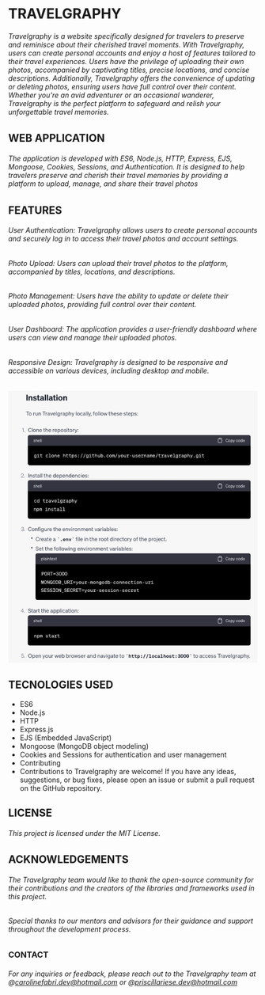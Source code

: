 # TRAVELGRAPHY

###### Travelgraphy is a website specifically designed for travelers to preserve and reminisce about their cherished travel moments. With Travelgraphy, users can create personal accounts and enjoy a host of features tailored to their travel experiences. Users have the privilege of uploading their own photos, accompanied by captivating titles, precise locations, and concise descriptions. Additionally, Travelgraphy offers the convenience of updating or deleting photos, ensuring users have full control over their content. Whether you're an avid adventurer or an occasional wanderer, Travelgraphy is the perfect platform to safeguard and relish your unforgettable travel memories.

## WEB APPLICATION

######  The application is developed with ES6, Node.js, HTTP, Express, EJS, Mongoose, Cookies, Sessions, and Authentication. It is designed to help travelers preserve and cherish their travel memories by providing a platform to upload, manage, and share their travel photos

## FEATURES

###### User Authentication: Travelgraphy allows users to create personal accounts and securely log in to access their travel photos and account settings.

###### Photo Upload: Users can upload their travel photos to the platform, accompanied by titles, locations, and descriptions.

###### Photo Management: Users have the ability to update or delete their uploaded photos, providing full control over their content.

###### User Dashboard: The application provides a user-friendly dashboard where users can view and manage their uploaded photos.

###### Responsive Design: Travelgraphy is designed to be responsive and accessible on various devices, including desktop and mobile. 


![Installation](/public/images/readme.jpeg)



##  TECNOLOGIES USED
 - ES6
 - Node.js
 -  HTTP
 - Express.js
 - EJS (Embedded JavaScript)
 - Mongoose (MongoDB object modeling)
 - Cookies and Sessions for authentication and user management
 - Contributing
 - Contributions to Travelgraphy are welcome! If you have any ideas, suggestions, or bug fixes, please open an issue or submit a pull request on the GitHub repository.

## LICENSE
###### This project is licensed under the MIT License.

##  ACKNOWLEDGEMENTS 
###### The Travelgraphy team would like to thank the open-source community for their contributions and the creators of the libraries and frameworks used in this project.

###### Special thanks to our mentors and advisors for their guidance and support throughout the development process.

### CONTACT
###### For any inquiries or feedback, please reach out to the Travelgraphy team at @carolinefabri.dev@hotmail.com or @priscillariese.dev@hotmail.com